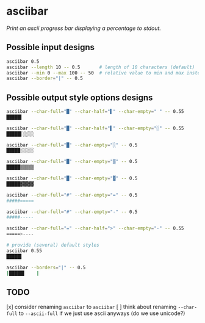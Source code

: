 # asciibar

*Print an ascii progress bar displaying a percentage to stdout.*

## Possible input designs

``` sh
asciibar 0.5
asciibar --length 10 -- 0.5       # length of 10 characters (default)
asciibar --min 0 --max 100 -- 50  # relative value to min and max instead of percentage
asciibar --border="|" -- 0.5
```

## Possible output style options designs
``` sh
asciibar --char-full="█" --char-half="▌" --char-empty=" " -- 0.55
█████▌    

asciibar --char-full="█" --char-half="▌" --char-empty="░" -- 0.55
█████▌░░░░

asciibar --char-full="█" --char-empty="░" -- 0.5
█████░░░░░

asciibar --char-full="█" --char-empty="▒" -- 0.5
█████▒▒▒▒▒

asciibar --char-full="█" --char-empty="▓" -- 0.5
█████▓▓▓▓▓

asciibar --char-full="#" --char-empty="=" -- 0.5
#####=====

asciibar --char-full="#" --char-empty="-" -- 0.5
#####-----

asciibar --char-full="=" --char-half=">" --char-empty="-" -- 0.55
=====>----

# provide (several) default styles
asciibar 0.55
█████▌    

asciibar --borders="|" -- 0.5
|█████▌    |
```

## TODO
[x] consider renaming `asciibar` to `asciibar`
[ ] think about renaming `--char-full` to `--ascii-full` if we just use ascii anyways (do we use unicode?)
